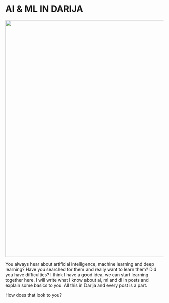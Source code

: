 # AI & ML IN DARIJA
<p align="center">
  <img src="https://user-images.githubusercontent.com/44703725/55365894-d59b4200-54d5-11e9-8750-1e16795d81f2.jpg" width="750">
</p>
<p >You always hear about artificial intelligence, machine learning and deep learning? Have you searched for them and really want to learn them? Did you have difficulties? I think I have a good idea, we can start learning together here. I will write what I know about ai, ml and dl in posts and explain some basics to you. All this in Darija and every post is a part.
</p>
<p >
How does that look to you?
</p>

